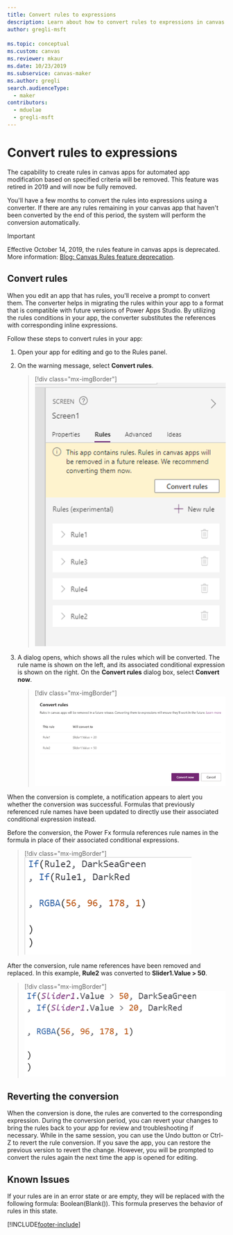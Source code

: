 ```yaml
---
title: Convert rules to expressions
description: Learn about how to convert rules to expressions in canvas apps.
author: gregli-msft

ms.topic: conceptual
ms.custom: canvas
ms.reviewer: mkaur
ms.date: 10/23/2019
ms.subservice: canvas-maker
ms.author: gregli
search.audienceType: 
  - maker
contributors:
  - mduelae
  - gregli-msft
---
```


# Convert rules to expressions

The capability to create rules in canvas apps for automated app modification based on specified criteria will be removed. This feature was retired in 2019 and will now be fully removed.

You'll have a few months to convert the rules into expressions using a converter. If there are any rules remaining in your canvas app that haven't been converted by the end of this period, the system will perform the conversion automatically.

> [!IMPORTANT]
> Effective October 14, 2019, the rules feature in canvas apps is deprecated. More information: [Blog: Canvas Rules feature deprecation](https://powerapps.microsoft.com/blog/canvas-rules-feature-deprecation/).

## Convert rules

When you edit an app that has rules, you'll receive a prompt to convert them. The converter helps in migrating the rules within your app to a format that is compatible with future versions of Power Apps Studio. By utilizing the rules conditions in your app, the converter substitutes the references with corresponding inline expressions.

Follow these steps to convert rules in your app:

1. Open your app for editing and go to the Rules panel.
2. On the warning message, select **Convert rules**.

   > [!div class="mx-imgBorder"] 
   > ![Convert rules.](./media/working-with-rules/convert-rules.png)

3. A dialog opens, which shows all the rules which will be converted. The rule name is shown on the left, and its associated conditional expression is shown on the right. On the **Convert rules** dialog box, select **Convert now**.

   > [!div class="mx-imgBorder"] 
   >![Convert now.](./media/working-with-rules/rules-1.png)

When the conversion is complete, a notification appears to alert you whether the conversion was successful. Formulas that previously referenced rule names have been updated to directly use their associated conditional expression instead.

Before the conversion, the Power Fx formula references rule names in the formula in place of their associated conditional expressions.

> [!div class="mx-imgBorder"] 
> ![Before the conversion.](./media/working-with-rules/rules-3.png)

After the conversion, rule name references have been removed and replaced. In this example, **Rule2** was converted to **Slider1.Value > 50**.

> [!div class="mx-imgBorder"] 
> ![After the conversion.](./media/working-with-rules/rules-2.png)


## Reverting the conversion

When the conversion is done, the rules are converted to the corresponding expression. During the conversion period, you can revert your changes to bring the rules back to your app for review and troubleshooting if necessary. While in the same session, you can use the Undo button or Ctrl-Z to revert the rule conversion. If you save the app, you can restore the previous version to revert the change. However, you will be prompted to convert the rules again the next time the app is opened for editing.

## Known Issues

If your rules are in an error state or are empty, they will be replaced with the following formula: Boolean(Blank()). This formula preserves the behavior of rules in this state.




[!INCLUDE[footer-include](../../includes/footer-banner.md)]
